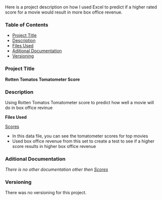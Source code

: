 Here is a project description on how I used Excel to predict if a higher rated score for a movie would result in more box office revenue.


### Table of Contents

- [Project Title](#Project-Title)
- [Description](#Description)
- [Files Used](#Files-Used)
- [Aditional Documentation](#Aditional-Documentation)
- [Versioning](#Versioning)




### Project Title
**Rotten Tomatos Tomatometer Score**




### Description

Using Rotten Tomatos Tomatometer score to predict how well a movie will do in box office revinue

**Files Used**

[Scores](https://www.listchallenges.com/top-100-movies-of-all-time-by-rotten-tomatoes)
- In this data file, you can see the tomatometer scores for top movies
- Used box office revenue from this set to create a test to see if a higher score results in higher box office revenue




### Aditional Documentation

*There is no other documentation other then [Scores](https://www.listchallenges.com/top-100-movies-of-all-time-by-rotten-tomatoes)*




### Versioning 

There was no versioning for this project.
